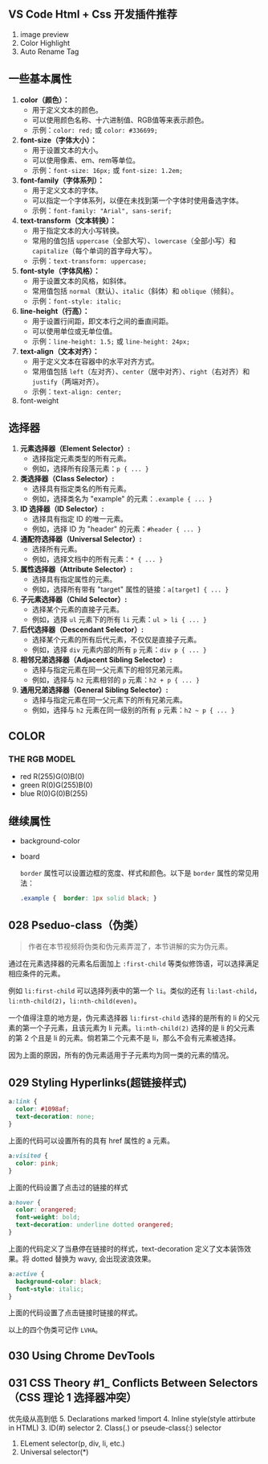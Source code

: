 ## VS Code Html + Css 开发插件推荐

1. image preview
2. Color Highlight
3. Auto Rename Tag

## 一些基本属性

1. **color（颜色）：**
   - 用于定义文本的颜色。
   - 可以使用颜色名称、十六进制值、RGB值等来表示颜色。
   - 示例：`color: red;` 或 `color: #336699;`
2. **font-size（字体大小）：**
   - 用于设置文本的大小。
   - 可以使用像素、em、rem等单位。
   - 示例：`font-size: 16px;` 或 `font-size: 1.2em;`
3. **font-family（字体系列）：**
   - 用于定义文本的字体。
   - 可以指定一个字体系列，以便在未找到第一个字体时使用备选字体。
   - 示例：`font-family: "Arial", sans-serif;`
4. **text-transform（文本转换）：**
   - 用于指定文本的大小写转换。
   - 常用的值包括 `uppercase`（全部大写）、`lowercase`（全部小写）和 `capitalize`（每个单词的首字母大写）。
   - 示例：`text-transform: uppercase;`
5. **font-style（字体风格）：**
   - 用于设置文本的风格，如斜体。
   - 常用值包括 `normal`（默认）、`italic`（斜体）和 `oblique`（倾斜）。
   - 示例：`font-style: italic;`
6. **line-height（行高）：**
   - 用于设置行间距，即文本行之间的垂直间距。
   - 可以使用单位或无单位值。
   - 示例：`line-height: 1.5;` 或 `line-height: 24px;`
7. **text-align（文本对齐）：**
   - 用于定义文本在容器中的水平对齐方式。
   - 常用值包括 `left`（左对齐）、`center`（居中对齐）、`right`（右对齐）和 `justify`（两端对齐）。
   - 示例：`text-align: center;`
8. font-weight

## 选择器

1. **元素选择器（Element Selector）:**
   - 选择指定元素类型的所有元素。
   - 例如，选择所有段落元素：`p { ... }`
2. **类选择器（Class Selector）:**
   - 选择具有指定类名的所有元素。
   - 例如，选择类名为 "example" 的元素：`.example { ... }`
3. **ID 选择器（ID Selector）:**
   - 选择具有指定 ID 的唯一元素。
   - 例如，选择 ID 为 "header" 的元素：`#header { ... }`
4. **通配符选择器（Universal Selector）:**
   - 选择所有元素。
   - 例如，选择文档中的所有元素：`* { ... }`
5. **属性选择器（Attribute Selector）:**
   - 选择具有指定属性的元素。
   - 例如，选择所有带有 "target" 属性的链接：`a[target] { ... }`
6. **子元素选择器（Child Selector）:**
   - 选择某个元素的直接子元素。
   - 例如，选择 `ul` 元素下的所有 `li` 元素：`ul > li { ... }`
7. **后代选择器（Descendant Selector）:**
   - 选择某个元素的所有后代元素，不仅仅是直接子元素。
   - 例如，选择 `div` 元素内部的所有 `p` 元素：`div p { ... }`
8. **相邻兄弟选择器（Adjacent Sibling Selector）:**
   - 选择与指定元素在同一父元素下的相邻兄弟元素。
   - 例如，选择与 `h2` 元素相邻的 `p` 元素：`h2 + p { ... }`
9. **通用兄弟选择器（General Sibling Selector）:**
   - 选择与指定元素在同一父元素下的所有兄弟元素。
   - 例如，选择与 `h2` 元素在同一级别的所有 `p` 元素：`h2 ~ p { ... }`

## COLOR

### THE RGB MODEL

* red      R(255)G(0)B(0)
* green  R(0)G(255)B(0)
* blue    R(0)G(0)B(255)

## 继续属性

* background-color

* board

  `border` 属性可以设置边框的宽度、样式和颜色。以下是 `border` 属性的常见用法：

  ```css
  .example {  border: 1px solid black; }
  ```
## 028 Pseduo-class（伪类）

> 作者在本节视频将伪类和伪元素弄混了，本节讲解的实为伪元素。

通过在元素选择器的元素名后面加上 `:first-child` 等类似修饰语，可以选择满足相应条件的元素。

例如 `li:first-child` 可以选择列表中的第一个 `li`。类似的还有 `li:last-child`，`li:nth-child(2)`，`li:nth-child(even)`。

一个值得注意的地方是，伪元素选择器 `li:first-child` 选择的是所有的 li 的父元素的第一个子元素，且该元素为 li 元素。`li:nth-child(2)` 选择的是 li 的父元素的第 2 个且是 li 的元素。倘若第二个元素不是 li，那么不会有元素被选择。

因为上面的原因，所有的伪元素适用于子元素均为同一类的元素的情况。

## 029 Styling Hyperlinks(超链接样式)

```css
a:link {
  color: #1098af;
  text-decoration: none;
}
```

上面的代码可以设置所有的具有 href 属性的 a 元素。

```css
a:visited {
  color: pink;
}
```

上面的代码设置了点击过的链接的样式

```css
a:hover {
  color: orangered;
  font-weight: bold;
  text-decoration: underline dotted orangered;
}
```

上面的代码定义了当悬停在链接时的样式，text-decoration 定义了文本装饰效果。将 dotted 替换为 wavy, 会出现波浪效果。

```css
a:active {
  background-color: black;
  font-style: italic;
}
```

上面的代码设置了点击链接时链接的样式。

以上的四个伪类可记作 `LVHA`。

## 030 Using Chrome DevTools

## 031 CSS Theory #1\_ Conflicts Between Selectors（CSS 理论 1 选择器冲突）
优先级从高到低
5. Declarations marked !import
4. Inline style(style attirbute in HTML)
3. ID(#) selector
2. Class(.) or pseude-class(:) selector
1. ELement selector(p, div, li, etc.)
0. Universal selector(*)
  

